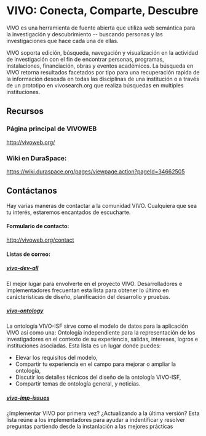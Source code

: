 # VIVO: Conecta, Comparte, Descubre

VIVO es una herramienta de fuente abierta que utiliza web semántica para la investigación y descubrimiento -- buscando personas y las investigaciones que hace cada una de ellas.

VIVO soporta edición, búsqueda, navegación y visualización en la actividad de investigación con el fin de encontrar personas, programas, instalaciones, financiación, obras y eventos académicos. La búsqueda en VIVO retorna resultados facetados por tipo para una recuperación rapida de la información deseada en todas las disciplinas de una institución o a través de un prototipo en vivosearch.org que realiza búsquedas en multiples instituciones.


## Recursos

### Página principal de VIVOWEB
http://vivoweb.org/

### Wiki en DuraSpace:
https://wiki.duraspace.org/pages/viewpage.action?pageId=34662505

## Contáctanos
Hay varias maneras de contactar a la comunidad VIVO. 
Cualquiera que sea tu interés, estaremos encantados de escucharte.

#### Formulario de contacto: 
http://vivoweb.org/contact

#### Listas de correo:
##### [vivo-dev-all](http://lists.sourceforge.net/lists/listinfo/vivo-dev-all) 
El mejor lugar para envolverte en el proyecto VIVO. 
Desarrolladores e implementadores frecuentan esta lista para obtener lo último en carácteristicas de diseño,
planificación del desarrollo y pruebas.



##### [vivo-ontology](http://lists.sourceforge.net/lists/listinfo/vivo-ontology)  
La ontología VIVO-ISF sirve como el modelo de datos para la aplicación VIVO así como una:
Ontología independiente para la representación de los investigadores en el contexto de su 
experiencia, salidas, intereses, logros e instituciones asociadas. 
Esta lista es un lugar donde puedes: 
* Elevar los requisitos del modelo, 
* Compartir tu experiencia en el campo para mejorar o ampliar la ontología, 
* Discutir los detalles técnicos del diseño de la ontología VIVO-ISF, 
* Compartir temas de ontología general, y noticias.


##### [vivo-imp-issues](http://lists.sourceforge.net/lists/listinfo/vivo-imp-issues)  
¿Implementar VIVO por primera vez? ¿Actualizando a la última versión? 
Esta lista reúne a los implementadores para ayudar a indentificar y resolver preguntas
partiendo desde la instanlación a las mejores prácticas


